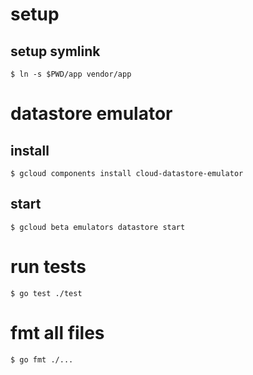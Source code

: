 # setup

## setup symlink
`$ ln -s $PWD/app vendor/app`

# datastore emulator

## install
`$ gcloud components install cloud-datastore-emulator`

## start
`$ gcloud beta emulators datastore start`

# run tests
`$ go test ./test`

# fmt all files 
`$ go fmt ./...`

